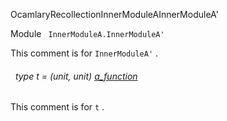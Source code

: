 OcamlaryRecollectionInnerModuleAInnerModuleA'

 Module `` InnerModuleA.InnerModuleA'`` 


This comment is for `` InnerModuleA'
`` .

<a id="type-t"></a>
###### &nbsp; type t = (unit, unit) [a_function](#type-a_function)

This comment is for `` t
`` .


